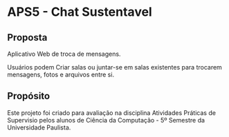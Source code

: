 # APS5 - Chat Sustentavel

## Proposta

Aplicativo Web de troca de mensagens.

Usuários podem Criar salas ou juntar-se em salas existentes para trocarem mensagens, fotos e arquivos entre si.

## Propósito

Este projeto foi criado para avaliação na disciplina Atividades Práticas de Supervisio pelos alunos de Ciência da Computação - 5º Semestre da Universidade Paulista.
